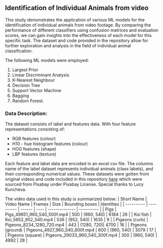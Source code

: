 ## **Identification of Individual Animals from video**  
This study demonstrates the application of various ML models for the identification of individual animals from video footage. By comparing the performance of different classifiers using confusion matrices and evaluation scores, we can gain insights into the effectiveness of each model for this specific task. The dataset and code provided in the repository allow for further exploration and analysis in the field of individual animal classification.

The following ML models were employed:
1. Largest Prior 
2. Linear Discriminant Analysis
3. K-Nearest Neighbour
4. Decision Tree
5. Support Vector Machine
6. Bagging
7. Random Forest.


### Data Description:
The dataset consists of label and features data. With four feature representations consisting of:  
* RGB features (colour)
* H10 - hue histogram features (colour)
* HOG features (shape)
* LBP features (texture)

Each feature and label data are encoded in an excel csv file. The columns name of the label dataset represents individual animals (class labels), and their corresponding numerical values. These datasets were gotten from original videos and code included in this repository [here](https://github.com/LucyKuncheva/Animal-Identification-from-Video) which were sourced from Pixabay under Pixabay License. Special thanks to Lucy Kuncheva.  

The video data used in this study is summarized below:
| Short Name | Video Name | Frames | Size | Bounding boxes | Identities |
| ---------- | ---------- | ------ | ---- | -------------- | ---------- |
| Pigs | Pigs_49651_960_540_500f.mp4 | 500 | (960, 540) | 6184 | 26 |
| Koi fish | Koi_5652_952_540.mp4 | 536 | (952, 540) | 1635 | 9 |
| Pigeons (curb) | Pigeons_8234_1280_720.mp4 | 443 | (1280, 720)| 4700 | 16 |
| Pigeons (ground) | Pigeons_4927_960_540_600f.mp4 | 600 | (960, 540) | 3079 | 17 |
| Pigeons (square) | Pigeons_29033_960_540_300f.mp4 | 300 | (960, 540) | 4892 | 28 |

